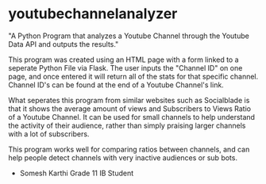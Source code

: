 # youtubechannelanalyzer
"A Python Program that analyzes a Youtube Channel through the Youtube Data API and outputs the results." 

This program was created using an HTML page with a form linked to a seperate Python File via Flask. 
The user inputs the "Channel ID" on one page, and once entered it will return all of the stats for that specific channel. 
Channel ID's can be found at the end of a Youtube Channel's link.

What seperates this program from similar websites such as Socialblade is that it shows the average amount of views and Subscribers to Views Ratio of a Youtube Channel.
It can be used for small channels to help understand the activity of their audience, rather than simply praising larger channels with a lot of subscribers. 

This program works well for comparing ratios between channels, and can help people detect channels with very inactive audiences or sub bots.


- Somesh Karthi 
  Grade 11 IB Student 
